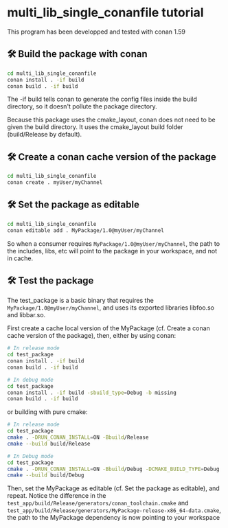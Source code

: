 # multi_lib_single_conanfile tutorial

This program has been developped and tested with conan 1.59

## 🛠️ Build the package with conan
```bash
cd multi_lib_single_conanfile
conan install . -if build
conan build . -if build
```
The -if build tells conan to generate the config files inside the build directory, so it doesn't pollute the package directory.

Because this package uses the cmake_layout, conan does not need to be given the build directory. It uses the cmake_layout build folder (build/Release by default).

## 🛠️ Create a conan cache version of the package
```bash
cd multi_lib_single_conanfile
conan create . myUser/myChannel
```

## 🛠️ Set the package as editable
```bash
cd multi_lib_single_conanfile
conan editable add . MyPackage/1.0@myUser/myChannel
```
So when a consumer requires ``MyPackage/1.0@myUser/myChannel``, the path to the includes, libs, etc will point to the package in your workspace, and not in cache.

## 🛠️ Test the package
The test_package is a basic binary that requires the ``MyPackage/1.0@myUser/myChannel``, and uses its exported libraries libfoo.so and libbar.so.

First create a cache local version of the MyPackage (cf. Create a conan cache version of the package), then, either by using conan:
```bash
# In release mode
cd test_package
conan install . -if build
conan build . -if build

# In debug mode
cd test_package
conan install . -if build -sbuild_type=Debug -b missing
conan build . -if build
```

or building with pure cmake:
```bash
# In release mode
cd test_package
cmake . -DRUN_CONAN_INSTALL=ON -Bbuild/Release
cmake --build build/Release

# In Debug mode
cd test_package
cmake . -DRUN_CONAN_INSTALL=ON -Bbuild/Debug -DCMAKE_BUILD_TYPE=Debug
cmake --build build/Debug
```
Then, set the MyPackage as editable (cf. Set the package as editable), and repeat. Notice the difference in the ``test_app/build/Release/generators/conan_toolchain.cmake`` and ``test_app/build/Release/generators/MyPackage-release-x86_64-data.cmake``, the path to the MyPackage dependency is now pointing to your workspace
